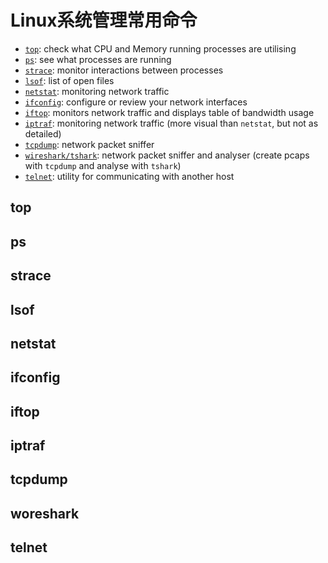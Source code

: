# Linux系统管理常用命令

* [`top`](linux-xi-tong-guan-li-chang-yong-ming-ling.md#top): check what CPU and Memory running processes are utilising
* [`ps`](linux-xi-tong-guan-li-chang-yong-ming-ling.md#ps): see what processes are running
* [`strace`](linux-xi-tong-guan-li-chang-yong-ming-ling.md#strace): monitor interactions between processes
* [`lsof`](linux-xi-tong-guan-li-chang-yong-ming-ling.md#lsof): list of open files
* [`netstat`](linux-xi-tong-guan-li-chang-yong-ming-ling.md#netstat): monitoring network traffic
* [`ifconfig`](linux-xi-tong-guan-li-chang-yong-ming-ling.md#ifconfig): configure or review your network interfaces
* [`iftop`](linux-xi-tong-guan-li-chang-yong-ming-ling.md#iftop): monitors network traffic and displays table of bandwidth usage
* [`iptraf`](linux-xi-tong-guan-li-chang-yong-ming-ling.md#iptraf): monitoring network traffic \(more visual than `netstat`, but not as detailed\)
* [`tcpdump`](linux-xi-tong-guan-li-chang-yong-ming-ling.md#tcpdump): network packet sniffer
* [`wireshark/tshark`](linux-xi-tong-guan-li-chang-yong-ming-ling.md#wireshark): network packet sniffer and analyser \(create pcaps with `tcpdump` and analyse with `tshark`\)
* [`telnet`](linux-xi-tong-guan-li-chang-yong-ming-ling.md#telnet): utility for communicating with another host

## top

## ps

## strace

## lsof

## netstat

## ifconfig

## iftop

## iptraf

## tcpdump

## woreshark

## telnet

